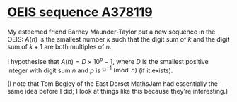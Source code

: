 # [OEIS sequence A378119](https://oeis.org/A378119)

My esteemed friend Barney Maunder-Taylor put a new sequence in the OEIS: $A(n)$ is the smallest number $k$ such that the digit sum of $k$ and the digit sum of $k+1$ are both multiples of $n$.

I hypothesise that $A(n) = D \times 10^p - 1$, where $D$ is the smallest positive integer with digit sum $n$ and $p$ is $9^{-1}\pmod{n}$ (if it exists).

(I note that Tom Begley of the East Dorset MathsJam had essentially the same idea before I did; I look at things like this because they're interesting.)
